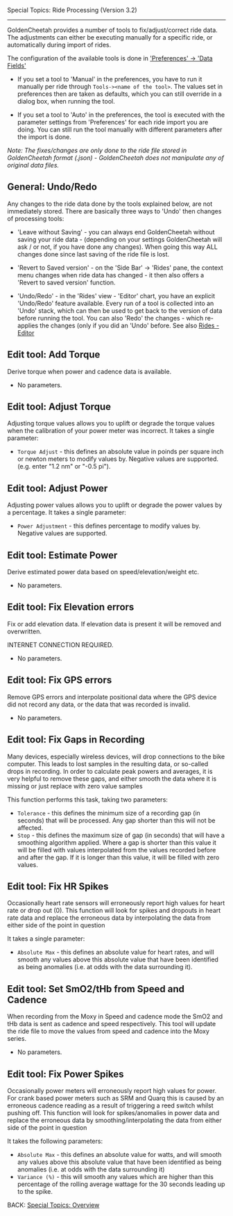 Special Topics: Ride Processing (Version 3.2)
***

GoldenCheetah provides a number of tools to fix/adjust/correct ride data. The adjustments can either be executing manually for a specific ride, or automatically during import of rides.

The configuration of the available tools is done in ['Preferences' -> 'Data Fields'](UG_Preferences_Data-Fields#processing)

* If you set a tool to 'Manual' in the preferences, you have to run it manually per ride through `Tools-><name of the tool>`. The values set in preferences then are taken as defaults, which you can still override in a dialog box, when running the tool.

* If you set a tool to 'Auto' in the preferences, the tool is executed with the parameter settings from 'Preferences' for each ride import you are doing. You can still run the tool manually with different parameters after the import is done.

_Note: The fixes/changes are only done to the ride file stored in GoldenCheetah format (.json) - GoldenCheetah does not manipulate any of original data files._

## General: Undo/Redo

Any changes to the ride data done by the tools explained below, are not immediately stored. There are basically three ways to 'Undo' then changes of processing tools:

* 'Leave without Saving' - you can always end GoldenCheetah without saving your ride data - (depending on your settings GoldenCheetah will ask / or not, if you have done any changes). When going this way ALL changes done since last saving of the ride file is lost.

* 'Revert to Saved version' - on the 'Side Bar' -> 'Rides' pane, the context menu changes when ride data has changed - it then also offers a 'Revert to saved version' function.

* 'Undo/Redo' - in the 'Rides' view - 'Editor' chart, you have an explicit 'Undo/Redo' feature available. Every run of a tool is collected into an 'Undo' stack, which can then be used to get back to the version of data before running the tool. You can also 'Redo' the changes - which re-applies the changes (only if you did an 'Undo' before. See also [Rides - Editor](UG_ChartTypes_Rides#editor)

## Edit tool: Add Torque

Derive torque when power and cadence data is available.

* No parameters.

## Edit tool: Adjust Torque

Adjusting torque values allows you to uplift or degrade the torque values when the calibration of your power meter was incorrect. It takes a single parameter: 

* `Torque Adjust` - this defines an absolute value in poinds per square inch or newton meters to modify values by. Negative values are supported. (e.g. enter "1.2 nm" or "-0.5 pi").

## Edit tool: Adjust Power

Adjusting power values allows you to uplift or degrade the power values by a percentage. It takes a single parameter:

* `Power Adjustment` - this defines percentage  to modify values by. Negative values are supported.

## Edit tool: Estimate Power

Derive estimated power data based on speed/elevation/weight etc.

* No parameters.

## Edit tool: Fix Elevation errors

Fix or add elevation data. If elevation data is present it will be removed and overwritten.

INTERNET CONNECTION REQUIRED.

* No parameters.

## Edit tool: Fix GPS errors

Remove GPS errors and interpolate positional data where the GPS device did not record any data, or the data that was recorded is invalid.

* No parameters.

## Edit tool: Fix Gaps in Recording

Many devices, especially wireless devices, will drop connections to the bike computer. This leads to lost samples in the resulting data, or so-called drops in recording. In order to calculate peak powers and averages, it is very helpful to remove these gaps, and either smooth the data where it is missing or just replace with zero value samples

This function performs this task, taking two parameters:

* `Tolerance` - this defines the minimum size of a recording gap (in seconds) that will be processed. Any gap shorter than this will not be affected.
* `Stop` - this defines the maximum size of gap (in seconds) that will have a smoothing algorithm applied. Where a gap is shorter than this value it will be filled with values interpolated from the values recorded before and after the gap. If it is longer than this value, it will be filled with zero values.

## Edit tool: Fix HR Spikes

Occasionally heart rate sensors will erroneously report high values for heart rate or drop out (0). This function will look for spikes and dropouts in heart rate data and replace the erroneous data by interpolating the data from either side of the point in question

It takes a single parameter:

* `Absolute Max` - this defines an absolute value for heart rates, and will smooth any values above this absolute value that have been identified as being anomalies (i.e. at odds with the data surrounding it).

## Edit tool: Set SmO2/tHb from Speed and Cadence

When recording from the Moxy in Speed and cadence mode the SmO2 and tHb data is sent as cadence and speed respectively. This tool will update the ride file to move the values from speed and cadence into the Moxy series.

* No parameters.

## Edit tool: Fix Power Spikes

Occasionally power meters will erroneously report high values for power. For crank based power meters such as SRM and Quarq this is caused by an erroneous cadence reading as a result of triggering a reed switch whilst pushing off. This function will look for spikes/anomalies in power data and replace the erroneous data by smoothing/interpolating the data from either side of the point in question

It takes the following parameters:

* `Absolute Max` - this defines an absolute value for watts, and will smooth any values above this absolute value that have been identified as being anomalies (i.e. at odds with the data surrounding it)
* `Variance (%)` - this will smooth any values which are higher than this percentage of the rolling average wattage for the 30 seconds leading up to the spike.

BACK: [Special Topics: Overview](UG_Special-Topics_Overview)